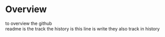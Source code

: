 # Overview
to overview the github
<br>
readme is the track the history is this line is write they also track in history
